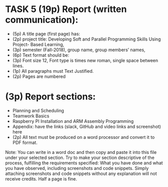 # TASK 5 (19p) Report (written communication):
- (5p) A title page (first page) has:
- (2p) project title: Developing Soft and Parallel Programming Skills Using Project-
Based Learning,
- (3p) semester (Fall-2018), group name, group members’ names,
- (6p) Text format should be:
- (3p) Font size 12, Font type is times new roman, single space between lines.
- (1p) All paragraphs must Text Justified.
- (2p) Pages are numbered
# (3p) Report sections:
- Planning and Scheduling
- Teamwork Basics
- Raspberry PI Installation and ARM Assembly Programming
- Appendix: have the links (slack, GitHub and video links and screenshot) here
- (2p) All text must be produced on a word processor and convert it to PDF format.

Note: You can write in a word doc and then copy and paste it into this file under your selected section. Try to make your section descriptive of the process, fulfilling the requirements specified: What you have done and what you have observed, including screenshots and code snippets. Simply attaching screenshots and code snippets without any explanation will not receive credits.
Half a page is fine.

